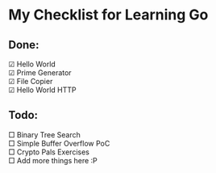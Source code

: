# My Checklist for Learning Go #
## Done:
☑  Hello World\
☑  Prime Generator\
☑  File Copier\
☑  Hello World HTTP
## Todo:
□ Binary Tree Search\
□ Simple Buffer Overflow PoC\
□ Crypto Pals Exercises\
□ Add more things here :P
